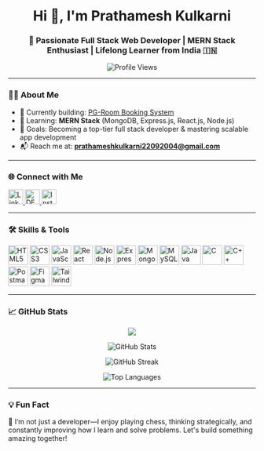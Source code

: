 <h1 align="center">Hi 👋, I'm Prathamesh Kulkarni</h1>
<h3 align="center">🚀 Passionate Full Stack Web Developer | MERN Stack Enthusiast | Lifelong Learner from India 🇮🇳</h3>

<p align="center">
  <img src="https://komarev.com/ghpvc/?username=prathameshkulkarni2k4&label=Profile%20Views&color=0e75b6&style=flat" alt="Profile Views" />
</p>

---

### 🧑‍💻 About Me

- 🔭 Currently building: [PG-Room Booking System](https://github.com/PrathameshKulkarni2k4/PG-Room-Booking-System)
- 🌱 Learning: **MERN Stack** (MongoDB, Express.js, React.js, Node.js)
- 🎯 Goals: Becoming a top-tier full stack developer & mastering scalable app development
- 📬 Reach me at: **prathameshkulkarni22092004@gmail.com**

---

### 🌐 Connect with Me

<p align="left">
  <a href="https://linkedin.com/in/prathameshkulkarni2k4" target="_blank">
    <img src="https://cdn.jsdelivr.net/gh/devicons/devicon/icons/linkedin/linkedin-original.svg" alt="LinkedIn" height="30" width="30" />
  </a>
  <a href="https://dev.to/prathamesh_kulkarni" target="_blank">
    <img src="https://d2fltix0v2e0sb.cloudfront.net/dev-badge.svg" alt="DEV Community" height="30" width="30">
  </a>
  <a href="https://instagram.com/prathamesh_pk_544" target="_blank">
    <img src="https://raw.githubusercontent.com/rahuldkjain/github-profile-readme-generator/master/src/images/icons/Social/instagram.svg" alt="Instagram" height="30" width="30" />
  </a>
</p>

---

### 🛠️ Skills & Tools

<p align="left">
  <img src="https://cdn.jsdelivr.net/gh/devicons/devicon/icons/html5/html5-original.svg" title="HTML5" width="40" height="40"/>
  <img src="https://cdn.jsdelivr.net/gh/devicons/devicon/icons/css3/css3-original.svg" title="CSS3" width="40" height="40"/>
  <img src="https://cdn.jsdelivr.net/gh/devicons/devicon/icons/javascript/javascript-original.svg" title="JavaScript" width="40" height="40"/>
  <img src="https://cdn.jsdelivr.net/gh/devicons/devicon/icons/react/react-original.svg" title="React" width="40" height="40"/>
  <img src="https://cdn.jsdelivr.net/gh/devicons/devicon/icons/nodejs/nodejs-original.svg" title="Node.js" width="40" height="40"/>
  <img src="https://cdn.jsdelivr.net/gh/devicons/devicon/icons/express/express-original.svg" title="Express.js" width="40" height="40"/>
  <img src="https://cdn.jsdelivr.net/gh/devicons/devicon/icons/mongodb/mongodb-original.svg" title="MongoDB" width="40" height="40"/>
  <img src="https://cdn.jsdelivr.net/gh/devicons/devicon/icons/mysql/mysql-original.svg" title="MySQL" width="40" height="40"/>
  <img src="https://cdn.jsdelivr.net/gh/devicons/devicon/icons/java/java-original.svg" title="Java" width="40" height="40"/>
  <img src="https://cdn.jsdelivr.net/gh/devicons/devicon/icons/c/c-original.svg" title="C" width="40" height="40"/>
  <img src="https://cdn.jsdelivr.net/gh/devicons/devicon/icons/cplusplus/cplusplus-original.svg" title="C++" width="40" height="40"/>
  <img src="https://cdn.jsdelivr.net/gh/devicons/devicon/icons/postman/postman-icon.svg" title="Postman" width="40" height="40"/>
  <img src="https://cdn.jsdelivr.net/gh/devicons/devicon/icons/figma/figma-original.svg" title="Figma" width="40" height="40"/>
  <img src="https://cdn.jsdelivr.net/gh/devicons/devicon/icons/tailwindcss/tailwindcss-plain.svg" title="Tailwind CSS" width="40" height="40"/>
</p>

---

### 📈 GitHub Stats

<p align="center">
  <img src="https://github-profile-trophy.vercel.app/?username=prathameshkulkarni2k4&theme=gruvbox&row=1&column=6" />
</p>

<p align="center">
  <img src="https://github-readme-stats.vercel.app/api?username=prathameshkulkarni2k4&show_icons=true&theme=tokyonight" alt="GitHub Stats" />
</p>

<p align="center">
  <img src="https://github-readme-streak-stats.herokuapp.com?user=prathameshkulkarni2k4&theme=tokyonight" alt="GitHub Streak" />
</p>

<p align="center">
  <img src="https://github-readme-stats.vercel.app/api/top-langs/?username=prathameshkulkarni2k4&layout=compact&theme=tokyonight" alt="Top Languages" />
</p>

---

### 💡 Fun Fact

🧠 I’m not just a developer—I enjoy playing chess, thinking strategically, and constantly improving how I learn and solve problems. Let's build something amazing together!

